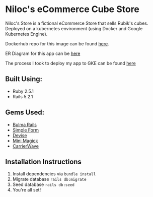 # Niloc's eCommerce Cube Store

Niloc's Store is a fictional eCommerce Store that sells Rubik's cubes. Deployed on a kubernetes environment (using Docker and Google Kubernetes Engine).

Dockerhub repo for this image can be found [here](https://hub.docker.com/r/colinrc827/nilocsstore/).

ER Diagram for this app can be [here](https://drive.google.com/file/d/1PCxktd3XFryh5aOdfn9VTInOXmhSZZZ-/view?usp=sharing)

The process I took to deploy my app to GKE can be found [here](https://docs.google.com/document/d/1A7EeWRUuFsKUbUKpg2tZu5dd8aPDEJSsvMyyPmQv6MY/edit?usp=sharing)

## Built Using:
* Ruby 2.5.1
* Rails 5.2.1

## Gems Used:
* [Bulma Rails](https://github.com/jgthms/bulma)
* [Simple Form](https://github.com/plataformatec/simple_form)
* [Devise](https://github.com/plataformatec/devise) 
* [Mini Magick](https://github.com/minimagick/minimagick)
* [CarrierWave](https://github.com/carrierwaveuploader/carrierwave)

## Installation Instructions

1. Install dependencies via `bundle install`
2. Migrate database `rails db:migrate`
3. Seed database `rails db:seed`
4. You're all set!


